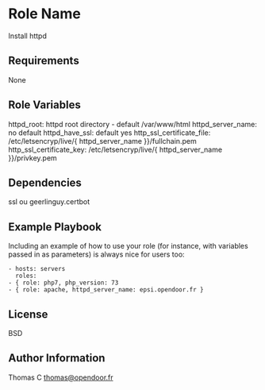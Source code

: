 Role Name
=========

Install httpd

Requirements
------------

None

Role Variables
--------------

httpd_root: httpd root directory - default /var/www/html
httpd_server_name: no default
httpd_have_ssl: default yes
http_ssl_certificate_file: /etc/letsencryp/live/{ httpd_server_name }}/fullchain.pem
http_ssl_certificate_key: /etc/letsencryp/live/{ httpd_server_name }}/privkey.pem

Dependencies
------------

ssl ou geerlinguy.certbot

Example Playbook
----------------

Including an example of how to use your role (for instance, with variables passed in as parameters) is always nice for users too:

    - hosts: servers
      roles:
    - { role: php7, php_version: 73
    - { role: apache, httpd_server_name: epsi.opendoor.fr }

License
-------

BSD

Author Information
------------------

Thomas C <thomas@opendoor.fr>

